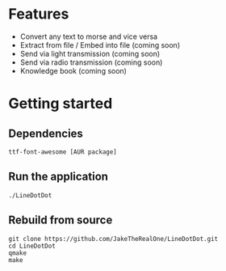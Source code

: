 # Features
- Convert any text to morse and vice versa
- Extract from file / Embed into file (coming soon)
- Send via light transmission (coming soon)
- Send via radio transmission (coming soon)
- Knowledge book (coming soon)

# Getting started
## Dependencies
    ttf-font-awesome [AUR package]
## Run the application
    ./LineDotDot
## Rebuild from source
    git clone https://github.com/JakeTheRealOne/LineDotDot.git
    cd LineDotDot
    qmake
    make

